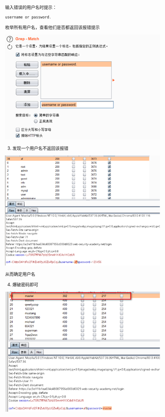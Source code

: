 输入错误的用户名时提示：

```javascript
username or password.
```



枚举所有用户名，查看他们是否都返回该报错提示

![](https://raw.githubusercontent.com/h1iba1/h1iba1.github.io/refs/heads/master/_posts/portswigger-labs/认证方式/images/8C3F305ED3E242D5B84B59401FAF8B60clipboard.png)



3. 发现一个用户名不返回该报错

![](https://raw.githubusercontent.com/h1iba1/h1iba1.github.io/refs/heads/master/_posts/portswigger-labs/认证方式/images/187962CEE385405E9EAE449FB3B594A9clipboard.png)

从而确定用户名



4. 爆破密码即可

![](https://raw.githubusercontent.com/h1iba1/h1iba1.github.io/refs/heads/master/_posts/portswigger-labs/认证方式/images/863EDEDEE16344AF809E9F26AF3A2CA9clipboard.png)

